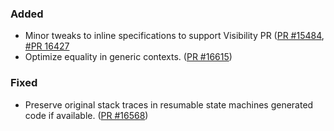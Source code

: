 ### Added

* Minor tweaks to inline specifications to support Visibility PR ([PR #15484](https://github.com/dotnet/fsharp/pull/15484), [#PR 16427](https://github.com/dotnet/fsharp/pull/15484)
* Optimize equality in generic contexts. ([PR #16615](https://github.com/dotnet/fsharp/pull/16615))

### Fixed

* Preserve original stack traces in resumable state machines generated code if available. ([PR #16568](https://github.com/dotnet/fsharp/pull/16568))
